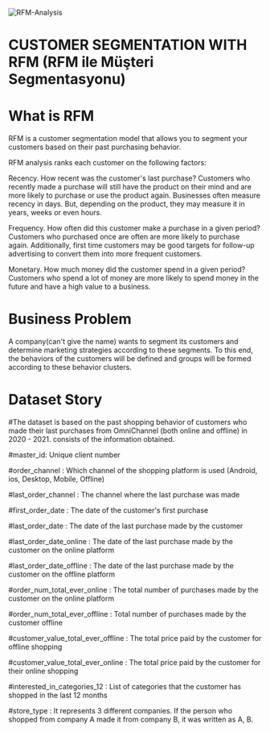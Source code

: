 ![RFM-Analysis](https://user-images.githubusercontent.com/84506176/167097057-0db7df7b-0e3a-4f4b-a9ef-9c26689829c8.jpg)

# CUSTOMER SEGMENTATION WITH RFM (RFM ile Müşteri Segmentasyonu)

# What is RFM
RFM is a customer segmentation model that allows you to segment your customers based on their past purchasing behavior.

RFM analysis ranks each customer on the following factors:

Recency. How recent was the customer's last purchase? Customers who recently made a purchase will still have the product on their mind and are more likely to purchase or use the product again. Businesses often measure recency in days. But, depending on the product, they may measure it in years, weeks or even hours.

Frequency. How often did this customer make a purchase in a given period? Customers who purchased once are often are more likely to purchase again. Additionally, first time customers may be good targets for follow-up advertising to convert them into more frequent customers.

Monetary. How much money did the customer spend in a given period? Customers who spend a lot of money are more likely to spend money in the future and have a high value to a business.

# Business Problem

A company(can't give the name) wants to segment its customers and determine marketing strategies according to these segments.
To this end, the behaviors of the customers will be defined and groups will be formed according to these behavior clusters.

# Dataset Story
 #The dataset is based on the past shopping behavior of customers who made their last purchases from OmniChannel (both online and offline) in 2020 - 2021.
 consists of the information obtained.

 #master_id: Unique client number
 
 #order_channel : Which channel of the shopping platform is used (Android, ios, Desktop, Mobile, Offline)
 
 #last_order_channel : The channel where the last purchase was made
 
 #first_order_date : The date of the customer's first purchase
 
 #last_order_date : The date of the last purchase made by the customer
 
 #last_order_date_online : The date of the last purchase made by the customer on the online platform
 
 #last_order_date_offline : The date of the last purchase made by the customer on the offline platform
 
 #order_num_total_ever_online : The total number of purchases made by the customer on the online platform
 
 #order_num_total_ever_offline : Total number of purchases made by the customer offline
 
 #customer_value_total_ever_offline : The total price paid by the customer for offline shopping
 
 #customer_value_total_ever_online : The total price paid by the customer for their online shopping
 
 #interested_in_categories_12 : List of categories that the customer has shopped in the last 12 months
 
 #store_type : It represents 3 different companies. If the person who shopped from company A made it from company B, it was written as A, B.
